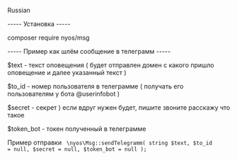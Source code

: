 Russian

----- Установка ----- 

composer require nyos/msg

----- Пример как шлём сообщение в телеграмм -----

$text - текст оповещения ( будет отправлен домен с какого пришло оповещение и далее указанный текст )

$to_id - номер пользователя в телеграмме ( получать его пользователям у бота @userinfobot )

$secret - секрет ) если вдруг нужен будет, пишите звоните расскажу что такое

$token_bot - токен полученный в телеграмме

Пример отправки
<code>
\nyos\Msg::sendTelegramm( string $text, $to_id = null, $secret = null, $token_bot = null );
</code>